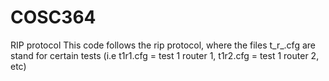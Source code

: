 # COSC364
RIP protocol
This code follows the rip protocol, where the files t_r_.cfg are stand for certain tests (i.e t1r1.cfg = test 1 router 1, t1r2.cfg = test 1 router 2, etc)
